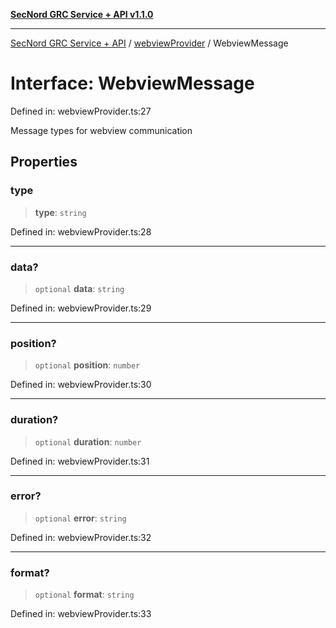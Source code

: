 [**SecNord GRC Service + API v1.1.0**](../../README.md)

***

[SecNord GRC Service + API](../../README.md) / [webviewProvider](../README.md) / WebviewMessage

# Interface: WebviewMessage

Defined in: webviewProvider.ts:27

Message types for webview communication

## Properties

### type

> **type**: `string`

Defined in: webviewProvider.ts:28

***

### data?

> `optional` **data**: `string`

Defined in: webviewProvider.ts:29

***

### position?

> `optional` **position**: `number`

Defined in: webviewProvider.ts:30

***

### duration?

> `optional` **duration**: `number`

Defined in: webviewProvider.ts:31

***

### error?

> `optional` **error**: `string`

Defined in: webviewProvider.ts:32

***

### format?

> `optional` **format**: `string`

Defined in: webviewProvider.ts:33
